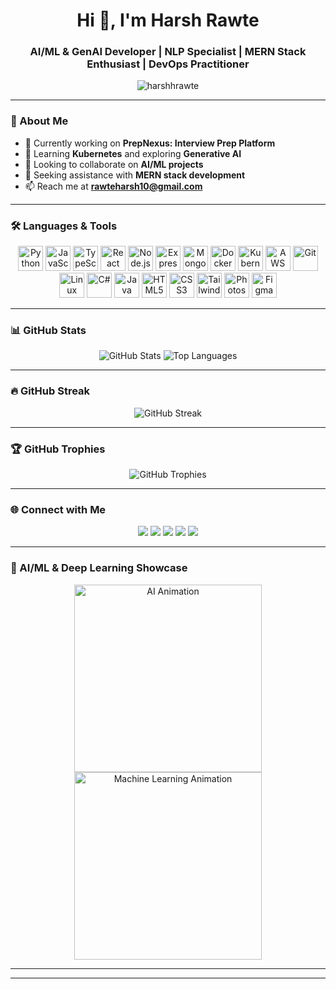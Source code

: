 <h1 align="center">Hi 👋, I'm Harsh Rawte</h1>
<h3 align="center">AI/ML & GenAI Developer | NLP Specialist | MERN Stack Enthusiast | DevOps Practitioner</h3>

<p align="center">
  <img src="https://komarev.com/ghpvc/?username=harshhrawte&label=Profile%20views&color=0e75b6&style=flat" alt="harshhrawte" />
</p>

---

### 🚀 About Me

- 🔭 Currently working on **PrepNexus: Interview Prep Platform**
- 🌱 Learning **Kubernetes** and exploring **Generative AI**
- 👯 Looking to collaborate on **AI/ML projects**
- 🤝 Seeking assistance with **MERN stack development**
- 📫 Reach me at **rawteharsh10@gmail.com**

---

### 🛠️ Languages & Tools

<p align="center">
  <img src="https://cdn.jsdelivr.net/gh/devicons/devicon/icons/python/python-original.svg" height="40" alt="Python" />
  <img src="https://cdn.jsdelivr.net/gh/devicons/devicon/icons/javascript/javascript-original.svg" height="40" alt="JavaScript" />
  <img src="https://cdn.jsdelivr.net/gh/devicons/devicon/icons/typescript/typescript-original.svg" height="40" alt="TypeScript" />
  <img src="https://cdn.jsdelivr.net/gh/devicons/devicon/icons/react/react-original.svg" height="40" alt="React" />
  <img src="https://cdn.jsdelivr.net/gh/devicons/devicon/icons/nodejs/nodejs-original.svg" height="40" alt="Node.js" />
  <img src="https://cdn.jsdelivr.net/gh/devicons/devicon/icons/express/express-original.svg" height="40" alt="Express.js" />
  <img src="https://cdn.jsdelivr.net/gh/devicons/devicon/icons/mongodb/mongodb-original.svg" height="40" alt="MongoDB" />
  <img src="https://cdn.jsdelivr.net/gh/devicons/devicon/icons/docker/docker-original.svg" height="40" alt="Docker" />
  <img src="https://cdn.jsdelivr.net/gh/devicons/devicon/icons/kubernetes/kubernetes-plain.svg" height="40" alt="Kubernetes" />
  <img src="https://cdn.jsdelivr.net/gh/devicons/devicon/icons/aws/aws-original.svg" height="40" alt="AWS" />
  <img src="https://cdn.jsdelivr.net/gh/devicons/devicon/icons/git/git-original.svg" height="40" alt="Git" />
  <img src="https://cdn.jsdelivr.net/gh/devicons/devicon/icons/linux/linux-original.svg" height="40" alt="Linux" />
  <img src="https://cdn.jsdelivr.net/gh/devicons/devicon/icons/csharp/csharp-original.svg" height="40" alt="C#" />
  <img src="https://cdn.jsdelivr.net/gh/devicons/devicon/icons/java/java-original.svg" height="40" alt="Java" />
  <img src="https://cdn.jsdelivr.net/gh/devicons/devicon/icons/html5/html5-original.svg" height="40" alt="HTML5" />
  <img src="https://cdn.jsdelivr.net/gh/devicons/devicon/icons/css3/css3-original.svg" height="40" alt="CSS3" />
  <img src="https://cdn.jsdelivr.net/gh/devicons/devicon/icons/tailwindcss/tailwindcss-plain.svg" height="40" alt="Tailwind CSS" />
  <img src="https://cdn.jsdelivr.net/gh/devicons/devicon/icons/photoshop/photoshop-line.svg" height="40" alt="Photoshop" />
  <img src="https://cdn.jsdelivr.net/gh/devicons/devicon/icons/figma/figma-original.svg" height="40" alt="Figma" />
</p>

---

### 📊 GitHub Stats

<p align="center">
  <img src="https://github-readme-stats.vercel.app/api?username=harshhrawte&show_icons=true&theme=dracula" alt="GitHub Stats" />
  <img src="https://github-readme-stats.vercel.app/api/top-langs/?username=harshhrawte&layout=compact&theme=dracula" alt="Top Languages" />
</p>

---

### 🔥 GitHub Streak

<p align="center">
  <img src="https://github-readme-streak-stats.herokuapp.com/?user=harshhrawte&theme=dracula" alt="GitHub Streak" />
</p>

---

### 🏆 GitHub Trophies

<p align="center">
  <img src="https://github-profile-trophy.vercel.app/?username=harshhrawte&theme=dracula&row=1&column=7" alt="GitHub Trophies" />
</p>

---

### 🌐 Connect with Me

<p align="center">
  <a href="https://twitter.com/harshhrawte"><img src="https://img.shields.io/badge/Twitter-1DA1F2?style=for-the-badge&logo=twitter&logoColor=white" /></a>
  <a href="https://www.linkedin.com/in/harsh-rawte-09ab7a256/"><img src="https://img.shields.io/badge/LinkedIn-0077B5?style=for-the-badge&logo=linkedin&logoColor=white" /></a>
  <a href="mailto:rawteharsh10@gmail.com"><img src="https://img.shields.io/badge/Gmail-D14836?style=for-the-badge&logo=gmail&logoColor=white" /></a>
  <a href="https://www.instagram.com/harshhrawte/"><img src="https://img.shields.io/badge/Instagram-E4405F?style=for-the-badge&logo=instagram&logoColor=white" /></a>
  <a href="https://discord.gg/yourdiscord"><img src="https://img.shields.io/badge/Discord-7289DA?style=for-the-badge&logo=discord&logoColor=white" /></a>
</p>

---

### 🧠 AI/ML & Deep Learning Showcase

<p align="center">
  <img src="https://media.giphy.com/media/26tn33aiTi1jkl6H6/giphy.gif" alt="AI Animation" width="300"/>
  <img src="https://media.giphy.com/media/3o7aD2saalBwwftBIY/giphy.gif" alt="Machine Learning Animation" width="300"/>
</p>

---


---


